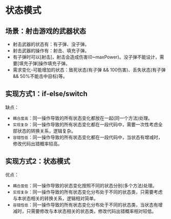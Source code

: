 # 状态模式
## 场景：射击游戏的武器状态
- 射击武器的状态有：有子弹、没子弹。
- 射击武器的操作有：射击、填充子弹。
- 有子弹时可以[射击]，射击会造成伤害(0~maxPower)。没子弹不能设计，需要[填充子弹]操作填充子弹。
- 需求变化-可能增加的状态：致死状态(有子弹 && 100伤害)、丢失状态(有子弹 && 50%不能击中目标)等。

## 实现方式1：if-else/switch

缺点：

- `耦合度高`：同一操作导致的所有状态变化都放在一起(同一个方法)处理。
- `实现复杂`：同一操作导致的所有状态变化都在一段代码中，需要一次性考虑全部状态的转换关系，逻辑复杂。
- `容错性低`：同一操作导致的所有状态变化都在一段代码中，当状态有增减时，修改代码出错概率较高。

## 实现方式2：状态模式

优点：

- `耦合度低`：同一操作导致的状态变化按照不同的状态分别(多个方法)处理。
- `实现复杂`：同一操作导致的所有状态变化分布处于不同的状态类，只需要考虑与本状态相关的转换关系，逻辑相对简单。
- `容错性低`：同一操作导致的所有状态变化分布处于不同的状态类，当状态有增减时，只需要修改与本状态相关的状态类，修改代码出错概率相对较低。

